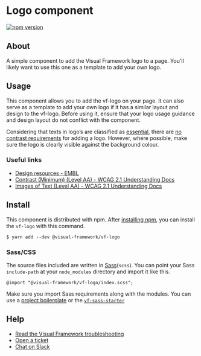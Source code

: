 # Logo component

[![npm version](https://badge.fury.io/js/%40visual-framework%2Fvf-logo.svg)](https://badge.fury.io/js/%40visual-framework%2Fvf-logo)

## About

A simple component to add the Visual Framework logo to a page. You'll likely want to use this one as a template to add your own logo.

## Usage

This component allows you to add the vf-logo on your page. It can also serve as a template to add your own logo if it has a similar layout and design to the vf-logo. Before using it, ensure that your logo usage guidance and design layout do not conflict with the component.

Considering that texts in logo’s are classified as [essential](https://www.w3.org/WAI/WCAG21/Understanding/images-of-text#dfn-essential), there are [no contrast requirements](https://www.w3.org/WAI/WCAG21/Understanding/contrast-minimum.html) for adding a logo. However, where possible, make sure the logo is clearly visible against the background colour.

### Useful links

* [Design resources - EMBL](https://www.embl.org/internal-information/communications/design-resources/#vf-tabs__section-logos)
* [Contrast (Minimum) (Level AA) - WCAG 2.1 Understanding Docs](https://www.w3.org/WAI/WCAG21/Understanding/contrast-minimum.html)
* [Images of Text (Level AA) - WCAG 2.1 Understanding Docs](https://www.w3.org/WAI/WCAG21/Understanding/images-of-text#dfn-essential)

## Install

This component is distributed with npm. After [installing npm](https://www.npmjs.com/get-npm), you can install the `vf-logo` with this command.

```
$ yarn add --dev @visual-framework/vf-logo
```

### Sass/CSS

The source files included are written in [Sass](http://sass-lang.com)(`scss`). You can point your Sass `include-path` at your `node_modules` directory and import it like this.

```
@import "@visual-framework/vf-logo/index.scss";
```

Make sure you import Sass requirements along with the modules. You can use a [project boilerplate](https://stable.visual-framework.dev/building/) or the [`vf-sass-starter`](https://stable.visual-framework.dev/components/vf-sass-starter/)

## Help

- [Read the Visual Framework troubleshooting](https://stable.visual-framework.dev/troubleshooting/)
- [Open a ticket](https://github.com/visual-framework/vf-core/issues)
- [Chat on Slack](https://join.slack.com/t/visual-framework/shared_invite/enQtNDAxNzY0NDg4NTY0LWFhMjEwNGY3ZTk3NWYxNWVjOWQ1ZWE4YjViZmY1YjBkMDQxMTNlNjQ0N2ZiMTQ1ZTZiMGM4NjU5Y2E0MjM3ZGQ)
